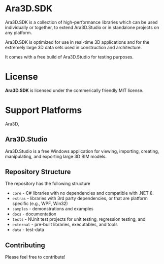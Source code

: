 # Ara3D.SDK

Ara3D.SDK is a collection of high-performance libraries which can be used individually or together, to extend Ara3D.Studio or in standalone projects on any platform. 

Ara3D.SDK is optimized for use in real-time 3D applications and for the extremely large 3D data sets used in construction and architecture.   

It comes with a free build of Ara3D.Studio for testing purposes.  

# License 

**Ara3D.SDK** is licensed under the commerically friendly MIT license.

# Support Platforms 

Ara3D, 

## Ara3D.Studio

Ara3D.Studio is a free Windows application for viewing, importing, creating, manipulating, and exporting large 3D BIM models. 

## Repository Structure

The repository has the following structure 

* `core` - C# libraries with no dependencies and compatible with .NET 8.  
* `extras` - libraries with 3rd party dependencies, or that are platform specific (e.g., WPF, Win32)
* `samples` - demonstrations and examples  
* `docs` - documentation  
* `tests` - NUnit test projects for unit testing, regression testing, and 
* `external` - pre-built libraries, executables, and tools 
* `data` - test-data   

## Contributing 

Please feel free to contribute!
